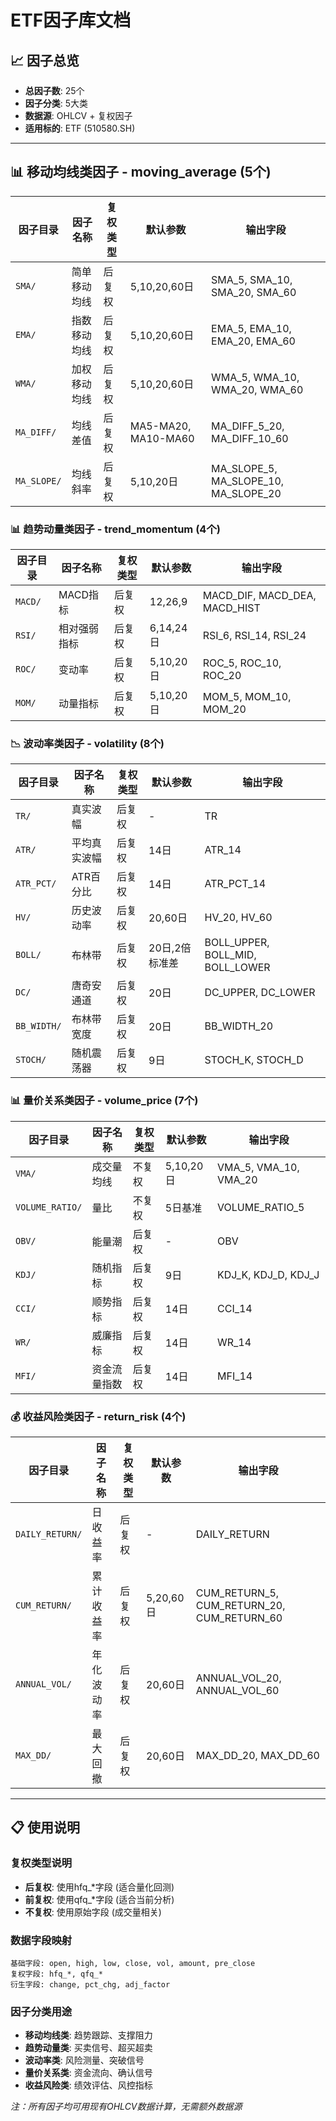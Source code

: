 # ETF因子库文档

## 📈 因子总览
- **总因子数**: 25个
- **因子分类**: 5大类
- **数据源**: OHLCV + 复权因子
- **适用标的**: ETF (510580.SH)

---

## 📊 移动均线类因子 - moving_average (5个)

| 因子目录 | 因子名称 | 复权类型 | 默认参数 | 输出字段 |
|---------|----------|----------|----------|----------|
| `SMA/` | 简单移动均线 | 后复权 | 5,10,20,60日 | SMA_5, SMA_10, SMA_20, SMA_60 |
| `EMA/` | 指数移动均线 | 后复权 | 5,10,20,60日 | EMA_5, EMA_10, EMA_20, EMA_60 |
| `WMA/` | 加权移动均线 | 后复权 | 5,10,20,60日 | WMA_5, WMA_10, WMA_20, WMA_60 |
| `MA_DIFF/` | 均线差值 | 后复权 | MA5-MA20, MA10-MA60 | MA_DIFF_5_20, MA_DIFF_10_60 |
| `MA_SLOPE/` | 均线斜率 | 后复权 | 5,10,20日 | MA_SLOPE_5, MA_SLOPE_10, MA_SLOPE_20 |

### 📊 趋势动量类因子 - trend_momentum (4个)

| 因子目录 | 因子名称 | 复权类型 | 默认参数 | 输出字段 |
|---------|----------|----------|----------|----------|
| `MACD/` | MACD指标 | 后复权 | 12,26,9 | MACD_DIF, MACD_DEA, MACD_HIST |
| `RSI/` | 相对强弱指标 | 后复权 | 6,14,24日 | RSI_6, RSI_14, RSI_24 |
| `ROC/` | 变动率 | 后复权 | 5,10,20日 | ROC_5, ROC_10, ROC_20 |
| `MOM/` | 动量指标 | 后复权 | 5,10,20日 | MOM_5, MOM_10, MOM_20 |

### 📉 波动率类因子 - volatility (8个)

| 因子目录 | 因子名称 | 复权类型 | 默认参数 | 输出字段 |
|---------|----------|----------|----------|----------|
| `TR/` | 真实波幅 | 后复权 | - | TR |
| `ATR/` | 平均真实波幅 | 后复权 | 14日 | ATR_14 |
| `ATR_PCT/` | ATR百分比 | 后复权 | 14日 | ATR_PCT_14 |
| `HV/` | 历史波动率 | 后复权 | 20,60日 | HV_20, HV_60 |
| `BOLL/` | 布林带 | 后复权 | 20日,2倍标准差 | BOLL_UPPER, BOLL_MID, BOLL_LOWER |
| `DC/` | 唐奇安通道 | 后复权 | 20日 | DC_UPPER, DC_LOWER |
| `BB_WIDTH/` | 布林带宽度 | 后复权 | 20日 | BB_WIDTH_20 |
| `STOCH/` | 随机震荡器 | 后复权 | 9日 | STOCH_K, STOCH_D |

### 📊 量价关系类因子 - volume_price (7个)

| 因子目录 | 因子名称 | 复权类型 | 默认参数 | 输出字段 |
|---------|----------|----------|----------|----------|
| `VMA/` | 成交量均线 | 不复权 | 5,10,20日 | VMA_5, VMA_10, VMA_20 |
| `VOLUME_RATIO/` | 量比 | 不复权 | 5日基准 | VOLUME_RATIO_5 |
| `OBV/` | 能量潮 | 后复权 | - | OBV |
| `KDJ/` | 随机指标 | 后复权 | 9日 | KDJ_K, KDJ_D, KDJ_J |
| `CCI/` | 顺势指标 | 后复权 | 14日 | CCI_14 |
| `WR/` | 威廉指标 | 后复权 | 14日 | WR_14 |
| `MFI/` | 资金流量指数 | 后复权 | 14日 | MFI_14 |

### 💰 收益风险类因子 - return_risk (4个)

| 因子目录 | 因子名称 | 复权类型 | 默认参数 | 输出字段 |
|---------|----------|----------|----------|----------|
| `DAILY_RETURN/` | 日收益率 | 后复权 | - | DAILY_RETURN |
| `CUM_RETURN/` | 累计收益率 | 后复权 | 5,20,60日 | CUM_RETURN_5, CUM_RETURN_20, CUM_RETURN_60 |
| `ANNUAL_VOL/` | 年化波动率 | 后复权 | 20,60日 | ANNUAL_VOL_20, ANNUAL_VOL_60 |
| `MAX_DD/` | 最大回撤 | 后复权 | 20,60日 | MAX_DD_20, MAX_DD_60 |

---

## 📋 使用说明

### 复权类型说明
- **后复权**: 使用hfq_*字段 (适合量化回测)
- **前复权**: 使用qfq_*字段 (适合当前分析)
- **不复权**: 使用原始字段 (成交量相关)

### 数据字段映射
```
基础字段: open, high, low, close, vol, amount, pre_close
复权字段: hfq_*, qfq_*
衍生字段: change, pct_chg, adj_factor
```

### 因子分类用途
- **移动均线类**: 趋势跟踪、支撑阻力
- **趋势动量类**: 买卖信号、超买超卖
- **波动率类**: 风险测量、突破信号
- **量价关系类**: 资金流向、确认信号
- **收益风险类**: 绩效评估、风控指标

*注：所有因子均可用现有OHLCV数据计算，无需额外数据源*

